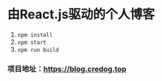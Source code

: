 # 由React.js驱动的个人博客
1. ```npm install```
2. ```npm start```
3. ```npm run build```

### 项目地址：https://blog.credog.top 
